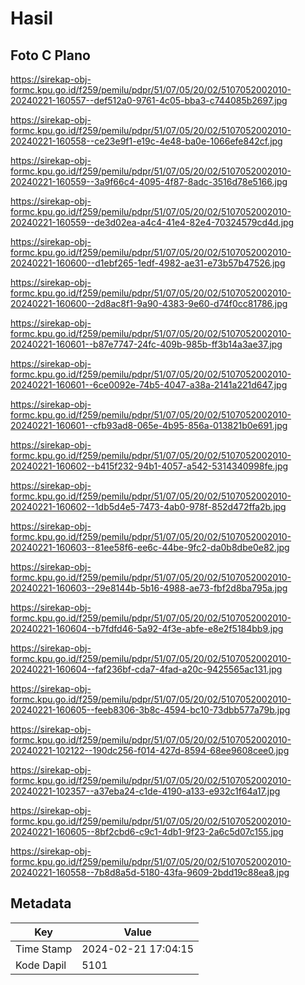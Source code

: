 # Hasil

## Foto C Plano

https://sirekap-obj-formc.kpu.go.id/f259/pemilu/pdpr/51/07/05/20/02/5107052002010-20240221-160557--def512a0-9761-4c05-bba3-c744085b2697.jpg

https://sirekap-obj-formc.kpu.go.id/f259/pemilu/pdpr/51/07/05/20/02/5107052002010-20240221-160558--ce23e9f1-e19c-4e48-ba0e-1066efe842cf.jpg

https://sirekap-obj-formc.kpu.go.id/f259/pemilu/pdpr/51/07/05/20/02/5107052002010-20240221-160559--3a9f66c4-4095-4f87-8adc-3516d78e5166.jpg

https://sirekap-obj-formc.kpu.go.id/f259/pemilu/pdpr/51/07/05/20/02/5107052002010-20240221-160559--de3d02ea-a4c4-41e4-82e4-70324579cd4d.jpg

https://sirekap-obj-formc.kpu.go.id/f259/pemilu/pdpr/51/07/05/20/02/5107052002010-20240221-160600--d1ebf265-1edf-4982-ae31-e73b57b47526.jpg

https://sirekap-obj-formc.kpu.go.id/f259/pemilu/pdpr/51/07/05/20/02/5107052002010-20240221-160600--2d8ac8f1-9a90-4383-9e60-d74f0cc81786.jpg

https://sirekap-obj-formc.kpu.go.id/f259/pemilu/pdpr/51/07/05/20/02/5107052002010-20240221-160601--b87e7747-24fc-409b-985b-ff3b14a3ae37.jpg

https://sirekap-obj-formc.kpu.go.id/f259/pemilu/pdpr/51/07/05/20/02/5107052002010-20240221-160601--6ce0092e-74b5-4047-a38a-2141a221d647.jpg

https://sirekap-obj-formc.kpu.go.id/f259/pemilu/pdpr/51/07/05/20/02/5107052002010-20240221-160601--cfb93ad8-065e-4b95-856a-013821b0e691.jpg

https://sirekap-obj-formc.kpu.go.id/f259/pemilu/pdpr/51/07/05/20/02/5107052002010-20240221-160602--b415f232-94b1-4057-a542-5314340998fe.jpg

https://sirekap-obj-formc.kpu.go.id/f259/pemilu/pdpr/51/07/05/20/02/5107052002010-20240221-160602--1db5d4e5-7473-4ab0-978f-852d472ffa2b.jpg

https://sirekap-obj-formc.kpu.go.id/f259/pemilu/pdpr/51/07/05/20/02/5107052002010-20240221-160603--81ee58f6-ee6c-44be-9fc2-da0b8dbe0e82.jpg

https://sirekap-obj-formc.kpu.go.id/f259/pemilu/pdpr/51/07/05/20/02/5107052002010-20240221-160603--29e8144b-5b16-4988-ae73-fbf2d8ba795a.jpg

https://sirekap-obj-formc.kpu.go.id/f259/pemilu/pdpr/51/07/05/20/02/5107052002010-20240221-160604--b7fdfd46-5a92-4f3e-abfe-e8e2f5184bb9.jpg

https://sirekap-obj-formc.kpu.go.id/f259/pemilu/pdpr/51/07/05/20/02/5107052002010-20240221-160604--faf236bf-cda7-4fad-a20c-9425565ac131.jpg

https://sirekap-obj-formc.kpu.go.id/f259/pemilu/pdpr/51/07/05/20/02/5107052002010-20240221-160605--feeb8306-3b8c-4594-bc10-73dbb577a79b.jpg

https://sirekap-obj-formc.kpu.go.id/f259/pemilu/pdpr/51/07/05/20/02/5107052002010-20240221-102122--190dc256-f014-427d-8594-68ee9608cee0.jpg

https://sirekap-obj-formc.kpu.go.id/f259/pemilu/pdpr/51/07/05/20/02/5107052002010-20240221-102357--a37eba24-c1de-4190-a133-e932c1f64a17.jpg

https://sirekap-obj-formc.kpu.go.id/f259/pemilu/pdpr/51/07/05/20/02/5107052002010-20240221-160605--8bf2cbd6-c9c1-4db1-9f23-2a6c5d07c155.jpg

https://sirekap-obj-formc.kpu.go.id/f259/pemilu/pdpr/51/07/05/20/02/5107052002010-20240221-160558--7b8d8a5d-5180-43fa-9609-2bdd19c88ea8.jpg


## Metadata

| Key        | Value               |
| ---------- | ------------------- |
| Time Stamp | 2024-02-21 17:04:15 |
| Kode Dapil | 5101                |



